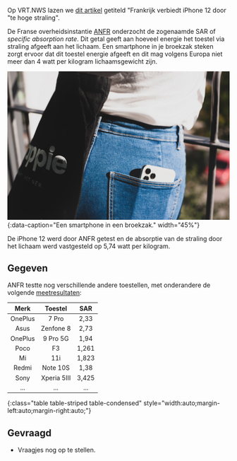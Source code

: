 Op VRT.NWS lazen we <a href="https://www.vrt.be/vrtnws/nl/2023/09/13/iphone-12-frankrijk-belgie-stralingen" target="_blank">dit artikel</a> getiteld "Frankrijk verbiedt iPhone 12 door "te hoge straling".

De Franse overheidsinstantie <a href="https://www.anfr.fr/liste-actualites/actualite/retrait-temporaire-du-marche-de-liphone-12-pour-non-conformite-de-ces-appareils-a-la-reglementation-europeenne" target="_blank">ANFR</a> onderzocht de zogenaamde SAR of *specific absorption rate*. Dit getal geeft aan hoeveel energie het toestel via straling afgeeft aan het lichaam. Een smartphone in je broekzak steken zorgt ervoor dat dit toestel energie afgeeft en dit mag volgens Europa niet meer dan 4 watt per kilogram lichaamsgewicht zijn.

![Een smartphone in een broekzak.](media/manuel-iallonardi.jpg "Foto door Manuel Iallonardi op Unsplash."){:data-caption="Een smartphone in een broekzak." width="45%"}

De iPhone 12 werd door ANFR getest en de absorptie van de straling door het lichaam werd vastgesteld op 5,74 watt per kilogram.

## Gegeven

ANFR testte nog verschillende andere toestellen, met onderandere de volgende <a href="https://data.anfr.fr/anfr/visualisation/table/?id=ad8014ec-f631-450e-a259-799188714ef9&sort=-date_controle" target="_blank">meetresultaten</a>:

| Merk      | Toestel       | SAR     | 
|:---------:|:-------------:|:-------:|
| OnePlus   | 7 Pro         | 2,33    |
| Asus      | Zenfone 8     | 2,73    |
| OnePlus   | 9 Pro 5G      | 1,94    |
| Poco      | F3            | 1,261   |
| Mi        | 11i           | 1,823   |
| Redmi     | Note 10S      | 1,38    |
| Sony      | Xperia 5III   | 3,425   |
| ...       | ...           | ...     |
{:class="table table-striped table-condensed" style="width:auto;margin-left:auto;margin-right:auto;"}

## Gevraagd

- Vraagjes nog op te stellen.